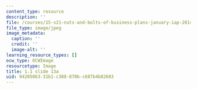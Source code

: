 ```yaml
---
content_type: resource
description: ''
file: /courses/15-s21-nuts-and-bolts-of-business-plans-january-iap-2014/9420506331b1c388870bc687b4b82683_Slide13a.JPG
file_type: image/jpeg
image_metadata:
  caption: ''
  credit: ''
  image-alt: ''
learning_resource_types: []
ocw_type: OCWImage
resourcetype: Image
title: 1.1 slide 13a
uid: 94205063-31b1-c388-870b-c687b4b82683
---
```

